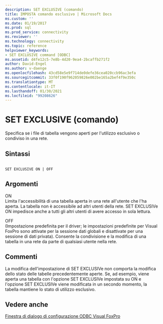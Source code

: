 ```yaml
---
description: SET EXCLUSIVE (comando)
title: IMPOSTA comando esclusivo | Microsoft Docs
ms.custom: ''
ms.date: 01/19/2017
ms.prod: sql
ms.prod_service: connectivity
ms.reviewer: ''
ms.technology: connectivity
ms.topic: reference
helpviewer_keywords:
- SET EXCLUSIVE command [ODBC]
ms.assetid: d4fe12c5-7e8b-4d20-9ea4-2bcaffb271f2
author: David-Engel
ms.author: v-daenge
ms.openlocfilehash: 43cd58e5e9f714de0defe36cea020ccb96ac3efa
ms.sourcegitcommit: 33f0f190f962059826e002be165a2bef4f9e350c
ms.translationtype: MT
ms.contentlocale: it-IT
ms.lasthandoff: 01/30/2021
ms.locfileid: "99208626"
---
```

# <a name="set-exclusive-command"></a>SET EXCLUSIVE (comando)
Specifica se i file di tabella vengono aperti per l'utilizzo esclusivo o condiviso in una rete.  
  
## <a name="syntax"></a>Sintassi  
  
```  
  
SET EXCLUSIVE ON | OFF  
```  
  
## <a name="arguments"></a>Argomenti  
 ON  
 Limita l'accessibilità di una tabella aperta in una rete all'utente che l'ha aperta. La tabella non è accessibile ad altri utenti della rete. SET EXCLUSIVe ON impedisce anche a tutti gli altri utenti di avere accesso in sola lettura.  
  
 OFF  
 (Impostazione predefinita per il driver; le impostazioni predefinite per Visual FoxPro sono attivate per la sessione dati globali e disattivate per una sessione di dati privata). Consente la condivisione e la modifica di una tabella in una rete da parte di qualsiasi utente nella rete.  
  
## <a name="remarks"></a>Commenti  
 La modifica dell'impostazione di SET EXCLUSIVe non comporta la modifica dello stato delle tabelle precedentemente aperte. Se, ad esempio, viene aperta una tabella con l'opzione SET EXCLUSIVe impostata su ON e l'opzione SET EXCLUSIVe viene modificata in un secondo momento, la tabella mantiene lo stato di utilizzo esclusivo.  
  
## <a name="see-also"></a>Vedere anche  
 [Finestra di dialogo di configurazione ODBC Visual FoxPro](../../odbc/microsoft/odbc-visual-foxpro-setup-dialog-box.md)
